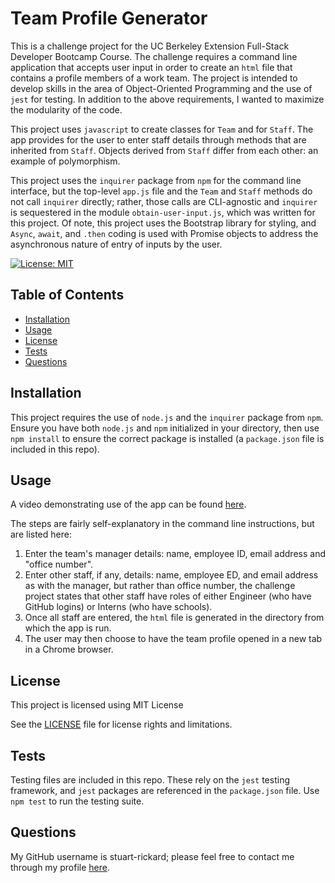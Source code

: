# Team Profile Generator

This is a challenge project for the UC Berkeley Extension Full-Stack Developer Bootcamp Course. The challenge requires a command line application that accepts user input in order to create an `html` file that contains a profile members of a work team.  The project is intended to develop skills in the area of Object-Oriented Programming and the use of `jest` for testing.  In addition to the above requirements, I wanted to maximize the modularity of the code.

This project uses `javascript` to create classes for `Team` and for `Staff`.  The app provides for the user to enter staff details through methods that are inherited from `Staff`.  Objects derived from `Staff` differ from each other: an example of polymorphism.  

This project uses the `inquirer` package from `npm` for the command line interface, but the top-level `app.js` file and the `Team` and `Staff` methods do not call `inquirer` directly; rather, those calls are CLI-agnostic and `inquirer` is sequestered in the module `obtain-user-input.js`, which was written for this project.  Of note, this project uses the Bootstrap library for styling, and `Async`, `await`, and `.then` coding is used with Promise objects to address the asynchronous nature of entry of inputs by the user.

[![License: MIT](https://img.shields.io/badge/License-MIT-yellow.svg)](https://opensource.org/licenses/MIT)

## Table of Contents

- [Installation](#installation)
- [Usage](#usage)
- [License](#license)
- [Tests](#tests)
- [Questions](#questions)

## Installation

This project requires the use of `node.js` and the `inquirer` package from `npm`.  Ensure you have both `node.js` and `npm` initialized in your directory, then use `npm install` to ensure the correct package is installed (a `package.json` file is included in this repo).

## Usage

A video demonstrating use of the app can be found [here](https://drive.google.com/file/d/1mnOHn1nez2rT1dv2EAr-cvxWpB77mIWi/view?usp=sharing).

The steps are fairly self-explanatory in the command line instructions, but are listed here:
1. Enter the team's manager details: name, employee ID, email address and "office number".
2. Enter other staff, if any, details: name, employee ED, and email address as with the manager, but rather than office number, the challenge project states that other staff have roles of either Engineer (who have GitHub logins) or Interns (who have schools).
3. Once all staff are entered, the `html` file is generated in the directory from which the app is run.
4. The user may then choose to have the team profile opened in a new tab in a Chrome browser.
    
## License
  
This project is licensed using MIT License

See the [LICENSE](./LICENSE) file for license rights and limitations.

## Tests

Testing files are included in this repo.  These rely on the `jest` testing framework, and `jest` packages are referenced in the `package.json` file.  Use `npm test` to run the testing suite.
    
## Questions
        
My GitHub username is stuart-rickard; please feel free to contact me through my profile [here](https://github.com/stuart-rickard).
